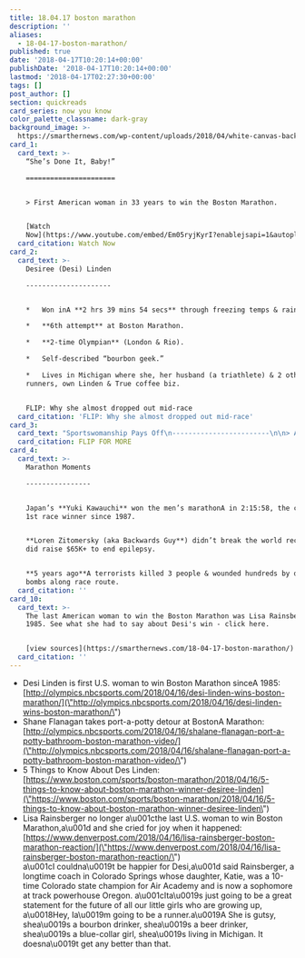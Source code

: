 ```yaml
---
title: 18.04.17 boston marathon
description: ''
aliases:
  - 18-04-17-boston-marathon/
published: true
date: '2018-04-17T10:20:14+00:00'
publishDate: '2018-04-17T10:20:14+00:00'
lastmod: '2018-04-17T02:27:30+00:00'
tags: []
post_author: []
section: quickreads
card_series: now you know
color_palette_classname: dark-gray
background_image: >-
  https://smarthernews.com/wp-content/uploads/2018/04/white-canvas-background_1053-239.jpg
card_1:
  card_text: >-
    “She’s Done It, Baby!”

    ======================


    > First American woman in 33 years to win the Boston Marathon.


    [Watch
    Now](https://www.youtube.com/embed/Em05ryjKyrI?enablejsapi=1&autoplay=1&rel=0)
  card_citation: Watch Now
card_2:
  card_text: >-
    Desiree (Desi) Linden

    ---------------------


    *   Won inA **2 hrs 39 mins 54 secs** through freezing temps & rain.

    *   **6th attempt** at Boston Marathon.

    *   **2-time Olympian** (London & Rio).

    *   Self-described “bourbon geek.”

    *   Lives in Michigan where she, her husband (a triathlete) & 2 other
    runners, own Linden & True coffee biz.


    FLIP: Why she almost dropped out mid-race
  card_citation: 'FLIP: Why she almost dropped out mid-race'
card_3:
  card_text: "Sportswomanship Pays Off\n------------------------\n\n> A Linden won it all despite slowing down to wait for her running mate to take a potty break.\n> \n> **_“Honestly at mile 2, 3, 4, I didna\x19t feel like I was gonna even make it to the finish line. …_**_**When you work together, you never know whata\x19s goingA to happen.”**  \n> _Desi Linden to NBC Sports\n\nFLIP FOR MORE"
  card_citation: FLIP FOR MORE
card_4:
  card_text: >-
    Marathon Moments

    ----------------


    Japan’s **Yuki Kawauchi** won the men’s marathonA in 2:15:58, the country’s
    1st race winner since 1987.


    **Loren Zitomersky (aka Backwards Guy**) didn’t break the world record, but
    did raise $65K+ to end epilepsy.


    **5 years ago**A terrorists killed 3 people & wounded hundreds by detonating
    bombs along race route.
  card_citation: ''
card_10:
  card_text: >-
    The last American woman to win the Boston Marathon was Lisa Rainsberger in
    1985. See what she had to say about Desi's win - click here.


    [view sources](https://smarthernews.com/18-04-17-boston-marathon/)
  card_citation: ''
---
```

*   Desi Linden is first U.S. woman to win Boston Marathon sinceA 1985:  
    [http://olympics.nbcsports.com/2018/04/16/desi-linden-wins-boston-marathon/](\"http://olympics.nbcsports.com/2018/04/16/desi-linden-wins-boston-marathon/\")
*   Shane Flanagan takes port-a-potty detour at BostonA Marathon:  
    [http://olympics.nbcsports.com/2018/04/16/shalane-flanagan-port-a-potty-bathroom-boston-marathon-video/](\"http://olympics.nbcsports.com/2018/04/16/shalane-flanagan-port-a-potty-bathroom-boston-marathon-video/\")
*   5 Things to Know About Des Linden:  
    [https://www.boston.com/sports/boston-marathon/2018/04/16/5-things-to-know-about-boston-marathon-winner-desiree-linden](\"https://www.boston.com/sports/boston-marathon/2018/04/16/5-things-to-know-about-boston-marathon-winner-desiree-linden\")
*   Lisa Rainsberger no longer a\\u001cthe last U.S. woman to win Boston Marathon,a\\u001d and she cried for joy when it happened:  
    [https://www.denverpost.com/2018/04/16/lisa-rainsberger-boston-marathon-reaction/](\"https://www.denverpost.com/2018/04/16/lisa-rainsberger-boston-marathon-reaction/\")  
    a\\u001cI couldna\\u0019t be happier for Desi,a\\u001d said Rainsberger, a longtime coach in Colorado Springs whose daughter, Katie, was a 10-time Colorado state champion for Air Academy and is now a sophomore at track powerhouse Oregon. a\\u001cIta\\u0019s just going to be a great statement for the future of all our little girls who are growing up, a\\u0018Hey, Ia\\u0019m going to be a runner.a\\u0019A She is gutsy, shea\\u0019s a bourbon drinker, shea\\u0019s a beer drinker, shea\\u0019s a blue-collar girl, shea\\u0019s living in Michigan. It doesna\\u0019t get any better than that.